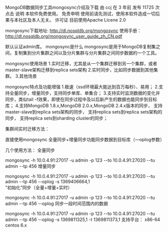 MongoDB数据同步工具mongosync介绍及下载
由 ccj 在 3 年前 发布 11725 次点击
说明
本软件免费使用。
免责申明
使用前请先测试，使用本软件造成一切后果与本社区及本人无关。
许可证
目前使用Apache Licene 2.0

mongosync下载地址:
http://dl.nosqldb.org/mongosync
使用手册：
http://dl.nosqldb.org/mongosync_user_guide_zh_CN.pdf

默认认证admin库。
mongosync是什么
mongosync是用于MongoDB复制集之间，复制集到分片集群之间以及分片集群与分片集群之间同步数据的一个工具。

mongosync使用场景
1.实时迁移，尤其是从一个集群迁移到另一个集群，或者master-slave架构迁移到replica sets架构
2.实时同步，比如同步数据到其他集群。
3.其他场景

mongosync特点及功能增强
1.极速（ssd环境最大能达到百万每秒）、易用；
2.支持全量同步，增量同步，支持同步单库、单集合；
3.支持实时监测数据的变化并同步，类似tail -f效果，即使在同步过程中及以后新产生的数据也能同步到目标库；
4.支持MongoDB 1.8.x,MongoDB 2.0.x,MongoDB 2.4.x版本的同步，
支持master-slave到replica sets架构的同步，
支持replica sets到replica sets架构的同步，
支持replica sets到sharding cluster的同步；

集群间实时迁移方法：

直接使用mongosync 全量同步+增量同步功能同步数据到目标库（—oplog参数）

几个使用方法：
全量同步

mongosync -h 10.0.4.91:27017 -u admin -p 123 --to 10.0.4.91:27020 --tu admin --tp 456
增量同步

mongosync -h 10.0.4.91:27017 -u admin -p 123 --to 10.0.4.91:27020 --tu admin --tp 456 --oplog -s 1369406664,1  
“初始化”同步（全量+增量+实时）

mongosync -h 10.0.4.91:27017 -u admin -p 123 --to 10.0.4.91:27020 --tu admin --tp 456 --oplog 
同步一段时间范围内的数据

mongosync -h 10.0.4.91:27017 -u admin -p 123 --to 10.0.4.91:27020 --tu admin --tp 456 --oplog -s 1369811325,1 -t 1369811373,1 
支持平台：
x86-64 centos 6.x

